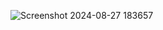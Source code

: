 ![Screenshot 2024-08-27 183657](https://github.com/user-attachments/assets/30337fb2-1c11-43ab-9594-725659880722)
